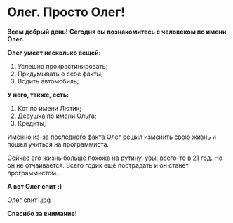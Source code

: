 # Олег. Просто Олег!

**Всем добрый день!**
**Сегодня вы познакомитесь с человеком по имени Олег.**

**Олег умеет несколько вещей:**
1. Успешно прокрастинировать;
2. Придумывать о себе факты;
3. Водить автомобиль;

**У него, также, есть:**
1. Кот по имени Лютик;
2. Девушка по имени Ольга;
3. Кредиты;

Именно из-за последнего факта Олег решил изменить свою жизнь и пошел учиться на программиста.

Сейчас его жизнь больше похожа на рутину, увы, всего-то в 21 год. 
Но он не отчаивается. Всего годик ещё пострадать и он станет программистом.

**А вот Олег спит :)**

Олег спит1.jpg

**Спасибо за внимание!**